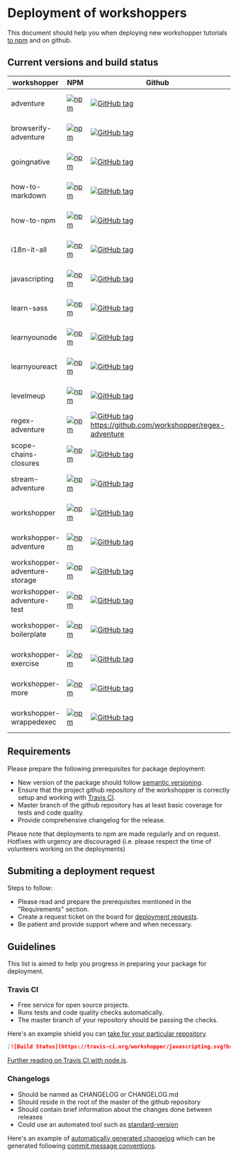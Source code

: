 # Deployment of workshoppers

This document should help you when deploying new workshopper tutorials [to npm](https://www.npmjs.com/org/workshopper) and on github.

## Current versions and build status

workshopper | NPM | Github | CI |
------------| --- | ------ | -- |
adventure   | [![npm](https://img.shields.io/npm/v/adventure.svg)](https://www.npmjs.com/package/adventure) | [![GitHub tag](https://img.shields.io/github/tag/workshopper/adventure.svg)](https://github.com/workshopper/adventure) | [![Build Status](https://travis-ci.org/workshopper/adventure.svg?branch=master)](https://travis-ci.org/workshopper/adventure)
browserify-adventure | [![npm](https://img.shields.io/npm/v/browserify-adventure.svg)](https://www.npmjs.com/package/browserify-adventure) | [![GitHub tag](https://img.shields.io/github/tag/workshopper/browserify-adventure.svg)](https://github.com/workshopper/browserify-adventure) | [![Build Status](https://travis-ci.org/workshopper/browserify-adventure.svg?branch=master)](https://travis-ci.org/workshopper/browserify-adventure)
goingnative | [![npm](https://img.shields.io/npm/v/goingnative.svg)](https://www.npmjs.com/package/goingnative) | [![GitHub tag](https://img.shields.io/github/tag/workshopper/goingnative.svg)](https://github.com/workshopper/goingnative) | [![Build Status](https://travis-ci.org/workshopper/goingnative.svg?branch=master)](https://travis-ci.org/workshopper/goingnative)
how-to-markdown | [![npm](https://img.shields.io/npm/v/how-to-markdown.svg)](https://www.npmjs.com/package/how-to-markdown) | [![GitHub tag](https://img.shields.io/github/tag/workshopper/how-to-markdown.svg)](https://github.com/workshopper/how-to-markdown) | [![Build Status](https://travis-ci.org/workshopper/how-to-markdown.svg?branch=master)](https://travis-ci.org/workshopper/how-to-markdown)
how-to-npm | [![npm](https://img.shields.io/npm/v/how-to-npm.svg)](https://www.npmjs.com/package/how-to-npm) | [![GitHub tag](https://img.shields.io/github/tag/workshopper/how-to-npm.svg)](https://github.com/workshopper/how-to-npm) | [![Build Status](https://travis-ci.org/workshopper/how-to-npm.svg?branch=master)](https://travis-ci.org/workshopper/how-to-npm)
i18n-it-all | [![npm](https://img.shields.io/npm/v/i18n-it-all.svg)](https://www.npmjs.com/package/i18n-it-all) | [![GitHub tag](https://img.shields.io/github/tag/workshopper/i18n-it-all.svg)](https://github.com/workshopper/i18n-it-all) | [![Build Status](https://travis-ci.org/workshopper/i18n-it-all.svg?branch=master)](https://travis-ci.org/workshopper/i18n-it-all)
javascripting | [![npm](https://img.shields.io/npm/v/javascripting.svg)](https://www.npmjs.com/package/javascripting) | [![GitHub tag](https://img.shields.io/github/tag/workshopper/javascripting.svg)](https://github.com/workshopper/javascripting) | [![Build Status](https://travis-ci.org/workshopper/javascripting.svg?branch=master)](https://travis-ci.org/workshopper/javascripting)
learn-sass | [![npm](https://img.shields.io/npm/v/learn-sass.svg)](https://www.npmjs.com/package/learn-sass) | [![GitHub tag](https://img.shields.io/github/tag/workshopper/learn-sass.svg)](https://github.com/workshopper/learn-sass) | [![Build Status](https://travis-ci.org/workshopper/learn-sass.svg?branch=master)](https://travis-ci.org/workshopper/learn-sass)
learnyounode | [![npm](https://img.shields.io/npm/v/learnyounode.svg)](https://www.npmjs.com/package/learnyounode) | [![GitHub tag](https://img.shields.io/github/tag/workshopper/learnyounode.svg)](https://github.com/workshopper/learnyounode) | [![Build Status](https://travis-ci.org/workshopper/learnyounode.svg?branch=master)](https://travis-ci.org/workshopper/learnyounode)
learnyoureact | [![npm](https://img.shields.io/npm/v/learnyoureact.svg)](https://www.npmjs.com/package/learnyoureact) | [![GitHub tag](https://img.shields.io/github/tag/workshopper/learnyoureact.svg)](https://github.com/workshopper/learnyoureact) | [![Build Status](https://travis-ci.org/workshopper/learnyoureact.svg?branch=master)](https://travis-ci.org/workshopper/learnyoureact)
levelmeup | [![npm](https://img.shields.io/npm/v/levelmeup.svg)](https://www.npmjs.com/package/levelmeup) | [![GitHub tag](https://img.shields.io/github/tag/workshopper/levelmeup.svg)](https://github.com/workshopper/levelmeup) | [![Build Status](https://travis-ci.org/workshopper/levelmeup.svg?branch=master)](https://travis-ci.org/workshopper/levelmeup)
regex-adventure | [![npm](https://img.shields.io/npm/v/regex-adventure.svg)](https://www.npmjs.com/package/regex-adventure) | [![GitHub tag](https://img.shields.io/github/tag/workshopper/regex-adventure.svg)]()https://github.com/workshopper/regex-adventure | [![Build Status](https://travis-ci.org/workshopper/regex-adventure.svg?branch=master)](https://travis-ci.org/workshopper/regex-adventure)
scope-chains-closures | [![npm](https://img.shields.io/npm/v/scope-chains-closures.svg)](https://www.npmjs.com/package/scope-chains-closures) | [![GitHub tag](https://img.shields.io/github/tag/workshopper/scope-chains-closures.svg)](https://github.com/workshopper/scope-chains-closures) | [![Build Status](https://travis-ci.org/workshopper/scope-chains-closures.svg?branch=master)](https://travis-ci.org/workshopper/scope-chains-closures)
stream-adventure | [![npm](https://img.shields.io/npm/v/stream-adventure.svg)](https://www.npmjs.com/package/stream-adventure) | [![GitHub tag](https://img.shields.io/github/tag/workshopper/stream-adventure.svg)](https://github.com/workshopper/stream-adventure) | [![Build Status](https://travis-ci.org/workshopper/stream-adventure.svg?branch=master)](https://travis-ci.org/workshopper/stream-adventure)
workshopper | [![npm](https://img.shields.io/npm/v/workshopper.svg)](https://www.npmjs.com/package/workshopper) | [![GitHub tag](https://img.shields.io/github/tag/workshopper/workshopper.svg)](https://github.com/workshopper/workshopper) | [![Build Status](https://travis-ci.org/workshopper/workshopper.svg?branch=master)](https://travis-ci.org/workshopper/workshopper)
workshopper-adventure | [![npm](https://img.shields.io/npm/v/workshopper-adventure.svg)](https://www.npmjs.com/package/workshopper-adventure) | [![GitHub tag](https://img.shields.io/github/tag/workshopper/workshopper-adventure.svg)](https://github.com/workshopper/workshopper-adventure) | [![Build Status](https://travis-ci.org/workshopper/workshopper-adventure.svg?branch=master)](https://travis-ci.org/workshopper/workshopper-adventure)
workshopper-adventure-storage | [![npm](https://img.shields.io/npm/v/workshopper-adventure-storage.svg)](https://www.npmjs.com/package/workshopper-adventure-storage) | [![GitHub tag](https://img.shields.io/github/tag/workshopper/workshopper-adventure-storage.svg)](https://github.com/workshopper/workshopper-adventure-storage) | [![Build Status](https://travis-ci.org/workshopper/workshopper-adventure-storage.svg?branch=master)](https://travis-ci.org/workshopper/workshopper-adventure-storage)
workshopper-adventure-test | [![npm](https://img.shields.io/npm/v/workshopper-adventure-test.svg)](https://www.npmjs.com/package/workshopper-adventure-test) | [![GitHub tag](https://img.shields.io/github/tag/workshopper/workshopper-adventure-test.svg)](https://github.com/workshopper/workshopper-adventure-test) | [![Build Status](https://travis-ci.org/workshopper/workshopper-adventure-test.svg?branch=master)](https://travis-ci.org/workshopper/workshopper-adventure-test)
workshopper-boilerplate | [![npm](https://img.shields.io/npm/v/workshopper-boilerplate.svg)](https://www.npmjs.com/package/workshopper-boilerplate) | [![GitHub tag](https://img.shields.io/github/tag/workshopper/workshopper-boilerplate.svg)](https://github.com/workshopper/workshopper-boilerplate) | [![Build Status](https://travis-ci.org/workshopper/workshopper-boilerplate.svg?branch=master)](https://travis-ci.org/workshopper/workshopper-boilerplate)
workshopper-exercise | [![npm](https://img.shields.io/npm/v/workshopper-exercise.svg)](https://www.npmjs.com/package/workshopper-exercise) | [![GitHub tag](https://img.shields.io/github/tag/workshopper/workshopper-exercise.svg)](https://github.com/workshopper/workshopper-exercise) | [![Build Status](https://travis-ci.org/workshopper/workshopper-exercise.svg?branch=master)](https://travis-ci.org/workshopper/workshopper-exercise)
workshopper-more | [![npm](https://img.shields.io/npm/v/workshopper-more.svg)](https://www.npmjs.com/package/workshopper-more) | [![GitHub tag](https://img.shields.io/github/tag/workshopper/workshopper-more.svg)](https://github.com/workshopper/workshopper-more) | [![Build Status](https://travis-ci.org/workshopper/workshopper-more.svg?branch=master)](https://travis-ci.org/workshopper/workshopper-more)
workshopper-wrappedexec | [![npm](https://img.shields.io/npm/v/workshopper-wrappedexec.svg)](https://www.npmjs.com/package/workshopper-wrappedexec) | [![GitHub tag](https://img.shields.io/github/tag/workshopper/workshopper-wrappedexec.svg)](https://github.com/workshopper/workshopper-wrappedexec) | [![Build Status](https://travis-ci.org/workshopper/workshopper-wrappedexec.svg?branch=master)](https://travis-ci.org/workshopper/workshopper-wrappedexec)

## Requirements

Please prepare the following prerequisites for package deployment:

- New version of the package should follow [semantic versioning](http://semver.org/).
- Ensure that the project github repository of the workshopper is correctly setup and working with [Travis CI](http://travis-ci.org/).
- Master branch of the github repository has at least basic coverage for tests and code quality.
- Provide comprehensive changelog for the release.

Please note that deployments to npm are made regularly and on request. Hotfixes with urgency are discouraged (i.e. please respect the time of volunteers working on the deployments)

## Submiting a deployment request

Steps to follow:
- Please read and prepare the prerequisites mentioned in the "Requirements" section.
- Create a request ticket on the board for [deployment requests](https://github.com/workshopper/org/projects/1).
- Be patient and provide support where and when necessary.

## Guidelines

This list is aimed to help you progress in preparing your package for deployment.

### Travis CI
- Free service for open source projects.
- Runs tests and code quality checks automatically.
- The master branch of your repository should be passing the checks.

Here's an example shield you can [take for your particular repository](https://docs.travis-ci.com/user/status-images/).
```md
[![Build Status](https://travis-ci.org/workshopper/javascripting.svg?branch=master)](https://travis-ci.org/workshopper/javascripting)
```
[Further reading on Travis CI with node.js](https://docs.travis-ci.com/user/languages/javascript-with-nodejs/).

### Changelogs
- Should be named as CHANGELOG or CHANGELOG.md
- Should reside in the root of the master of the github repository
- Should contain brief information about the changes done between releases
- Could use an automated tool such as [standard-version](https://github.com/conventional-changelog/standard-version)

Here's an example of [automatically generated changelog](https://github.com/angular/angular.js/blob/master/CHANGELOG.md) 
which can be generated following [commit message conventions](https://github.com/angular/angular.js/blob/master/CONTRIBUTING.md#commit).
